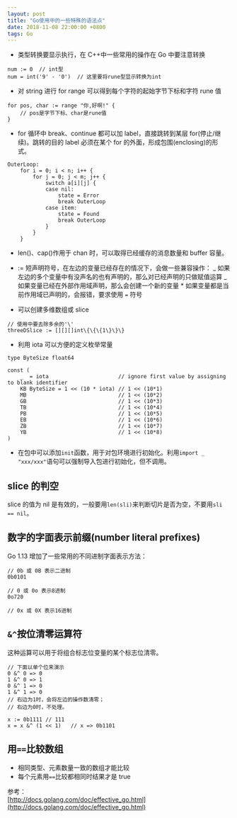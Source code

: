 ```yaml
---
layout: post
title: "Go使用中的一些特殊的语法点"
date: 2018-11-08 22:00:00 +0800
tags: Go
---
```


- 类型转换要显示执行，在 C++中一些常用的操作在 Go 中要注意转换

```
num := 0  // int型
num = int('9' - '0')  // 这里要将rune型显示转换为int
```

- 对 string 进行 for range 可以得到每个字符的起始字节下标和字符 rune 值

```
for pos, char := range "你,好啊!" {
	// pos是字节下标、char是rune值
}
```

- for 循环中 break、continue 都可以加 label，直接跳转到某层 for(停止/继续)。跳转的目的 label 必须在某个 for 的外面，形成包围(enclosing)的形式。

```
OuterLoop:
	for i = 0; i < n; i++ {
		for j = 0; j < m; j++ {
			switch a[i][j] {
			case nil:
				state = Error
				break OuterLoop
			case item:
				state = Found
				break OuterLoop
			}
		}
	}
```

- len()、cap()作用于 chan 时，可以取得已经缓存的消息数量和 buffer 容量。

- := 短声明符号，在左边的变量已经存在的情况下，会做一些兼容操作：
  _ 如果左边的多个变量中有没声名的也有声明的，那么对已经声明的只做赋值运算
  _ 如果变量已经在外部作用域声明，那么会创建一个新的变量 \* 如果变量都是当前作用域已声明的，会报错，要求使用 `=` 符号

- 可以创建多维数组或 slice

```
// 使用中要去除多余的'\'
threeDSlice := [][][]int\{\{\{1\}\}\}
```

- 利用 iota 可以方便的定义枚举常量

```
type ByteSize float64

const (
    _  = iota                      // ignore first value by assigning to blank identifier
    KB ByteSize = 1 << (10 * iota) // 1 << (10*1)
    MB                             // 1 << (10*2)
    GB                             // 1 << (10*3)
    TB                             // 1 << (10*4)
    PB                             // 1 << (10*5)
    EB                             // 1 << (10*6)
    ZB                             // 1 << (10*7)
    YB                             // 1 << (10*8)
)
```

- 在包中可以添加`init`函数，用于对包环境进行初始化。利用`import _ "xxx/xxx"`语句可以强制导入包进行初始化，但不调用。

## slice 的判空

slice 的值为 nil 是有效的，一般要用`len(sli)`来判断切片是否为空，不要用`sli == nil`。

## 数字的字面表示前缀(number literal prefixes)

Go 1.13 增加了一些常用的不同进制字面表示方法：

```
// 0b 或 0B 表示二进制
0b0101

// 0 或 0o 表示8进制
0o720

// 0x 或 0X 表示16进制

```

## `&^`按位清零运算符

这种运算可以用于将组合标志位变量的某个标志位清零。

```
// 下面以单个位来演示
0 &^ 0 => 0
1 &^ 0 => 1
0 &^ 1 => 0
1 &^ 1 => 0
// 右边为1时，会将左边的操作数清零；
// 右边为0时，不处理。

x := 0b1111 // 111
x = x &^ (1 << 1)   // x => 0b1101
```

## 用`==`比较数组

- 相同类型、元素数量一致的数组才能比较
- 每个元素用`==`比较都相同时结果才是 true

参考：<br/>
[http://docs.golang.com/doc/effective_go.html](http://docs.golang.com/doc/effective_go.html)
